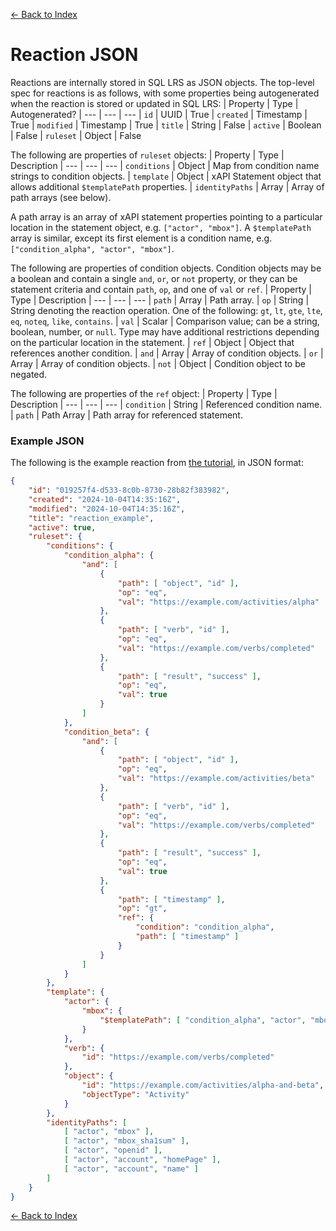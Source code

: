 [<- Back to Index](index.md)

# Reaction JSON

Reactions are internally stored in SQL LRS as JSON objects. The top-level spec for reactions is as follows, with some properties being autogenerated when the reaction is stored or updated in SQL LRS:
| Property   | Type      | Autogenerated?
| ---        | ---       | ---
| `id`       | UUID      | True
| `created`  | Timestamp | True
| `modified` | Timestamp | True
| `title`    | String    | False
| `active`   | Boolean   | False
| `ruleset`  | Object    | False

The following are properties of `ruleset` objects:
| Property        | Type   | Description
| ---             | ---    | ---
| `conditions`    | Object | Map from condition name strings to condition objects.
| `template`      | Object | xAPI Statement object that allows additional `$templatePath` properties. 
| `identityPaths` | Array  | Array of path arrays (see below).

A path array is an array of xAPI statement properties pointing to a particular location in the statement object, e.g. `["actor", "mbox"]`. A `$templatePath` array is similar, except its first element is a condition name, e.g. `["condition_alpha", "actor", "mbox"]`.

The following are properties of condition objects. Condition objects may be a boolean and contain a single `and`, `or`, or `not` property, or they can be statement criteria and contain `path`, `op`, and one of `val` or `ref`.
| Property | Type   | Description
| ---      | ---    | ---
| `path`   | Array  | Path array.
| `op`     | String | String denoting the reaction operation. One of the following: `gt`, `lt`, `gte`, `lte`, `eq`, `noteq`, `like`, `contains`.
| `val`    | Scalar | Comparison value; can be a string, boolean, number, or `null`. Type may have additional restrictions depending on the particular location in the statement.
| `ref`    | Object | Object that references another condition.
| `and`    | Array  | Array of condition objects.
| `or`     | Array  | Array of condition objects.
| `not`    | Object | Condition object to be negated.

The following are properties of the `ref` object:
| Property    | Type       | Description
| ---         | ---        | ---
| `condition` | String     | Referenced condition name.
| `path`      | Path Array | Path array for referenced statement.

### Example JSON

The following is the example reaction from [the tutorial](reactions.md), in JSON format:
```json
{
    "id": "019257f4-d533-8c0b-8730-28b82f383982",
    "created": "2024-10-04T14:35:16Z",
    "modified": "2024-10-04T14:35:16Z",
    "title": "reaction_example",
    "active": true,
    "ruleset": {
        "conditions": {
            "condition_alpha": {
                "and": [
                    {
                        "path": [ "object", "id" ],
                        "op": "eq",
                        "val": "https://example.com/activities/alpha"
                    },
                    {
                        "path": [ "verb", "id" ],
                        "op": "eq",
                        "val": "https://example.com/verbs/completed"
                    },
                    {
                        "path": [ "result", "success" ],
                        "op": "eq",
                        "val": true
                    }
                ]
            },
            "condition_beta": {
                "and": [
                    {
                        "path": [ "object", "id" ],
                        "op": "eq",
                        "val": "https://example.com/activities/beta"
                    },
                    {
                        "path": [ "verb", "id" ],
                        "op": "eq",
                        "val": "https://example.com/verbs/completed"
                    },
                    {
                        "path": [ "result", "success" ],
                        "op": "eq",
                        "val": true
                    },
                    {
                        "path": [ "timestamp" ],
                        "op": "gt",
                        "ref": {
                            "condition": "condition_alpha",
                            "path": [ "timestamp" ]
                        }
                    }
                ]
            }
        },
        "template": {
            "actor": {
                "mbox": {
                    "$templatePath": [ "condition_alpha", "actor", "mbox" ]
                }
            },
            "verb": {
                "id": "https://example.com/verbs/completed"
            },
            "object": {
                "id": "https://example.com/activities/alpha-and-beta",
                "objectType": "Activity"
            }
        },
        "identityPaths": [
            [ "actor", "mbox" ],
            [ "actor", "mbox_sha1sum" ],
            [ "actor", "openid" ],
            [ "actor", "account", "homePage" ],
            [ "actor", "account", "name" ]
        ]
    }
}
```

[<- Back to Index](index.md)
